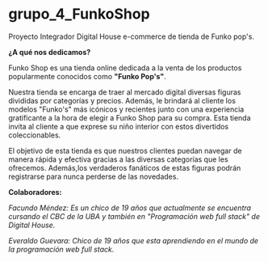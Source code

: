 # grupo_4_FunkoShop
Proyecto Integrador Digital House e-commerce de tienda de Funko pop's.

**¿A qué nos dedicamos?**

Funko Shop es una tienda online dedicada a la venta de los productos popularmente conocidos como **"Funko Pop's"**.

Nuestra tienda se encarga de traer al mercado digital diversas figuras divididas por categorías y precios. Además, le brindará al cliente los modelos "Funko's" más icónicos y recientes junto con una experiencia gratificante a la hora de elegir a Funko Shop para su compra. Esta tienda invita al cliente a que exprese su niño interior con estos divertidos coleccionables.

El objetivo de esta tienda es que nuestros clientes puedan navegar de manera rápida y efectiva gracias a las diversas categorías que les ofrecemos. Además,los verdaderos fanáticos de estas figuras podrán registrarse para nunca perderse de las novedades.

**Colaboradores:**

*Facundo Méndez: Es un chico de 19 años que actualmente se encuentra cursando el CBC de la UBA y también en "Programación web full stack" de Digital House.*

*Everaldo Guevara: Chico de 19 años que esta aprendiendo en el mundo de la programación web full stack.*
